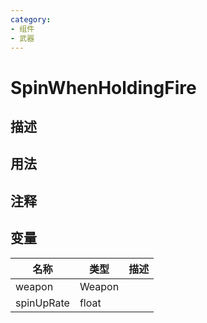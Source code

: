 ```yaml
---
category: 
- 组件
- 武器
---
```

# SpinWhenHoldingFire
## 描述

## 用法

## 注释

## 变量
| 名称 | 类型 | 描述 |
| ----------- | ----------- | ----------- |
| weapon | Weapon |  |  
| spinUpRate  | float |  |  

